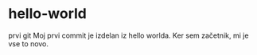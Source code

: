 # hello-world
prvi git
Moj prvi commit je izdelan iz hello worlda.
Ker sem začetnik, mi je vse to novo.
